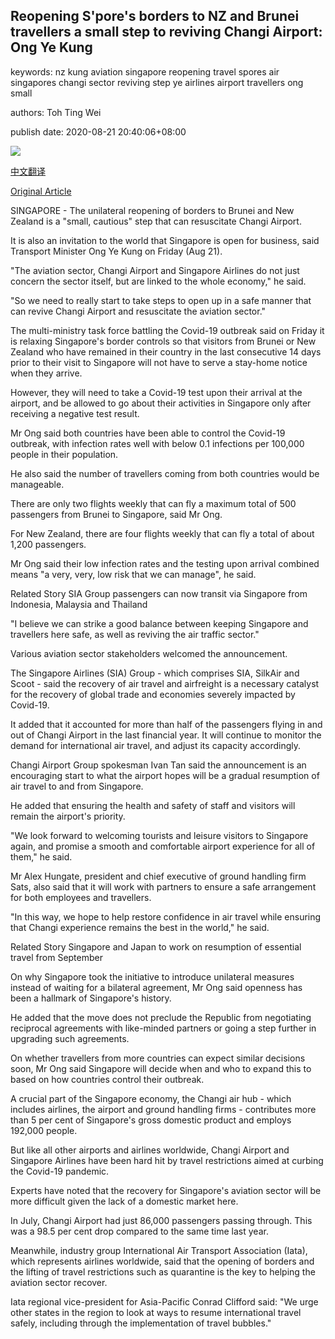 ## Reopening S'pore's borders to NZ and Brunei travellers a small step to reviving Changi Airport: Ong Ye Kung

keywords: nz kung aviation singapore reopening travel spores air singapores changi sector reviving step ye airlines airport travellers ong small

authors: Toh Ting Wei

publish date: 2020-08-21 20:40:06+08:00

![](https://www.straitstimes.com/sites/default/files/styles/x_large/public/articles/2020/08/21/hzchangi0821_0.jpg?itok=Xo42RAwm)

[中文翻译](Reopening%20S%27pore%27s%20borders%20to%20NZ%20and%20Brunei%20travellers%20a%20small%20step%20to%20reviving%20Changi%20Airport%3A%20Ong%20Ye%20Kung_zh.md)

[Original Article](https://www.straitstimes.com/singapore/transport/opening-to-new-zealand-and-brunei-travellers-a-small-step-to-reviving-changi)

SINGAPORE - The unilateral reopening of borders to Brunei and New Zealand is a "small, cautious" step that can resuscitate Changi Airport.

It is also an invitation to the world that Singapore is open for business, said Transport Minister Ong Ye Kung on Friday (Aug 21).

"The aviation sector, Changi Airport and Singapore Airlines do not just concern the sector itself, but are linked to the whole economy," he said.

"So we need to really start to take steps to open up in a safe manner that can revive Changi Airport and resuscitate the aviation sector."

The multi-ministry task force battling the Covid-19 outbreak said on Friday it is relaxing Singapore's border controls so that visitors from Brunei or New Zealand who have remained in their country in the last consecutive 14 days prior to their visit to Singapore will not have to serve a stay-home notice when they arrive.

However, they will need to take a Covid-19 test upon their arrival at the airport, and be allowed to go about their activities in Singapore only after receiving a negative test result.

Mr Ong said both countries have been able to control the Covid-19 outbreak, with infection rates well with below 0.1 infections per 100,000 people in their population.

He also said the number of travellers coming from both countries would be manageable.

There are only two flights weekly that can fly a maximum total of 500 passengers from Brunei to Singapore, said Mr Ong.

For New Zealand, there are four flights weekly that can fly a total of about 1,200 passengers.

Mr Ong said their low infection rates and the testing upon arrival combined means "a very, very, low risk that we can manage", he said.

Related Story SIA Group passengers can now transit via Singapore from Indonesia, Malaysia and Thailand

"I believe we can strike a good balance between keeping Singapore and travellers here safe, as well as reviving the air traffic sector."

Various aviation sector stakeholders welcomed the announcement.

The Singapore Airlines (SIA) Group - which comprises SIA, SilkAir and Scoot - said the recovery of air travel and airfreight is a necessary catalyst for the recovery of global trade and economies severely impacted by Covid-19.

It added that it accounted for more than half of the passengers flying in and out of Changi Airport in the last financial year. It will continue to monitor the demand for international air travel, and adjust its capacity accordingly.

Changi Airport Group spokesman Ivan Tan said the announcement is an encouraging start to what the airport hopes will be a gradual resumption of air travel to and from Singapore.

He added that ensuring the health and safety of staff and visitors will remain the airport's priority.

"We look forward to welcoming tourists and leisure visitors to Singapore again, and promise a smooth and comfortable airport experience for all of them," he said.

Mr Alex Hungate, president and chief executive of ground handling firm Sats, also said that it will work with partners to ensure a safe arrangement for both employees and travellers.

"In this way, we hope to help restore confidence in air travel while ensuring that Changi experience remains the best in the world," he said.

Related Story Singapore and Japan to work on resumption of essential travel from September

On why Singapore took the initiative to introduce unilateral measures instead of waiting for a bilateral agreement, Mr Ong said openness has been a hallmark of Singapore's history.

He added that the move does not preclude the Republic from negotiating reciprocal agreements with like-minded partners or going a step further in upgrading such agreements.

On whether travellers from more countries can expect similar decisions soon, Mr Ong said Singapore will decide when and who to expand this to based on how countries control their outbreak.

A crucial part of the Singapore economy, the Changi air hub - which includes airlines, the airport and ground handling firms - contributes more than 5 per cent of Singapore's gross domestic product and employs 192,000 people.

But like all other airports and airlines worldwide, Changi Airport and Singapore Airlines have been hard hit by travel restrictions aimed at curbing the Covid-19 pandemic.

Experts have noted that the recovery for Singapore's aviation sector will be more difficult given the lack of a domestic market here.

In July, Changi Airport had just 86,000 passengers passing through. This was a 98.5 per cent drop compared to the same time last year.

Meanwhile, industry group International Air Transport Association (Iata), which represents airlines worldwide, said that the opening of borders and the lifting of travel restrictions such as quarantine is the key to helping the aviation sector recover.

Iata regional vice-president for Asia-Pacific Conrad Clifford said: "We urge other states in the region to look at ways to resume international travel safely, including through the implementation of travel bubbles."